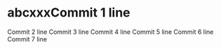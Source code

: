 # abcxxxCommit 1 line
Commit 2 line
Commit 3 line
Commit 4 line
Commit 5 line
Commit 6 line
Commit 7 line
